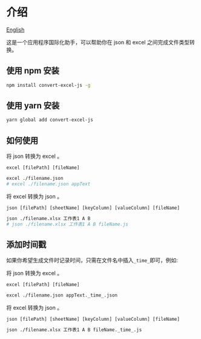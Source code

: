 # 介绍

[English](./README-en.md)

这是一个应用程序国际化助手，可以帮助你在 json 和 excel 之间完成文件类型转换。

## 使用 npm 安装

```bash
npm install convert-excel-js -g
```

## 使用 yarn 安装

```bash
yarn global add convert-excel-js
```

## 如何使用

将 json 转换为 excel 。

`excel [filePath] [fileName]`
```bash
excel ./filename.json
# excel ./filename.json appText
```

将 excel 转换为 json 。

`json [filePath] [sheetName] [keyColumn] [valueColumn] [fileName]`
```bash
json ./filename.xlsx 工作表1 A B
# json ./filename.xlsx 工作表1 A B fileName.js
```

## 添加时间戳

如果你希望生成文件时记录时间，只需在文件名中插入`_time_`即可，例如:

将 json 转换为 excel 。

`excel [filePath] [fileName]`
```bash
excel ./filename.json appText._time_.json
```

将 excel 转换为 json 。

`json [filePath] [sheetName] [keyColumn] [valueColumn] [fileName]`
```bash
json ./filename.xlsx 工作表1 A B fileName._time_.js
```
